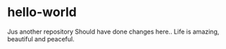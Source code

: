 # hello-world
Jus another repository
Should have done changes here..
Life is amazing, beautiful and peaceful.
